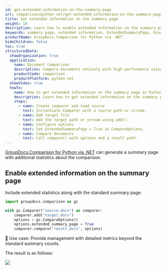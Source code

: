 ```yaml
---
id: get-extended-information-on-the-summary-page
url: comparison/python-net/get-extended-information-on-the-summary-page
title: Get extended information on the summary page
weight: 10
description: Learn how to enable extended information on the summary page using GroupDocs.Comparison for Python via .NET.
keywords: summary page, extended information, ExtendedSummaryPage, GroupDocs.Comparison Python
productName: GroupDocs.Comparison for Python via .NET
hideChildren: false
toc: true
structuredData:
  showOrganization: true
  application:
    name: Document Comparison
    description: Compare documents natively with high performance using Python and GroupDocs.Comparison for Python via .NET
    productCode: comparison
    productPlatform: python-net
  showVideo: true
  howTo:
    name: How to get extended information on the summary page in Python
    description: Learn how to get extended information on the summary page in Python step by step
    steps:
      - name: Create comparer and load source
        text: Instantiate Comparer with a source path or stream.
      - name: Add target file
        text: Add the target path or stream using add().
      - name: Configure options
        text: Set ExtendedSummaryPage = True in CompareOptions.
      - name: Compare documents
        text: Call compare() with options and a result path.
---
```


[GroupDocs.Comparison for Python via .NET](https://products.groupdocs.com/comparison/python-net) can generate a summary page with additional statistics about the comparison.

## Enable extended information on the summary page

Include extended statistics along with the standard summary page.

```python
import groupdocs.comparison as gc

with gc.Comparer("source.docx") as comparer:
    comparer.add("target.docx")
    options = gc.CompareOptions()
    options.extended_summary_page = True
    comparer.compare("result.docx", options)
```

🔹 Use case: Provide management with detailed metrics beyond the standard summary counts.


The result is as follows:

![](/comparison/python-net/images/how-to-get-extended-information-image.png)




